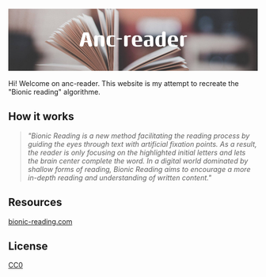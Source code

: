 ![Banner](assets/banner.png)

Hi! Welcome on anc-reader. This website is my attempt to recreate the "Bionic reading" algorithme. 

## How it works

> *"Bionic Reading is a new method facilitating the reading process by guiding the eyes through text
> with artificial fixation points. As a result, the reader is only focusing on the highlighted initial
> letters and lets the brain center complete the word. In a digital world dominated by shallow forms of
> reading, Bionic Reading aims to encourage a more in-depth reading and understanding of written
> content."*

## Resources

[bionic-reading.com](https://bionic-reading.com/)

## License

[CC0](https://choosealicense.com/licenses/cc0/)
